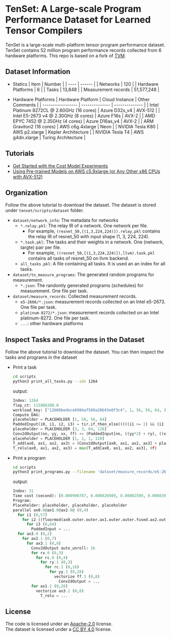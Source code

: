 # TenSet: A Large-scale Program Performance Dataset for Learned Tensor Compilers

TenSet is a large-scale multi-platform tensor program performance dataset.
TenSet contains 52 million program performance records collected from 6 hardware platforms.
This repo is based on a fork of [TVM](https://github.com/apache/tvm).

## Dataset Information

- Statics
  | Item | Number |
  | ---- | ------ |
  | Networks | 120 |
  | Hardware Platforms | 6 |
  | Tasks | 13,848 |
  | Measurement records | 51,577,248 |

- Hardware Platforms
  | Hardware Platform | Cloud Instance | Other Comments |
  | ----------------- | -------------- | -------------- |
  | Intel Platinum 8272CL @ 2.60GHz (16 cores)  | Azure D32s\_v4 | AVX-512 |
  | Intel E5-2673 v4 @ 2.30GHz (8 cores) | Azure F16s | AVX-2 |
  | AMD EPYC 7452 @ 2.35GHz (4 cores) | Azure D16as\_v4 | AVX-2 |
  | ARM Graviton2 (16 cores) | AWS c6g.4xlarge |  Neon |
  | NVIDIA Tesla K80 | AWS p2.xlarge   | Kepler Architecture |
  | NVIDIA Tesla T4  | AWS g4dn.xlarge | Turing Architecture |


## Tutorials
- [Get Started with the Cost Model Experiments](docs/get_started_with_cost_model_experiments.md)
- [Using Pre-trained Models on AWS c5.9xlarge (or Any Other x86 CPUs with AVX-512)](docs/try_pretrained_models_on_aws_c59x.md)


## Organization
Follow the above tutorial to download the dataset. The dataset is stored under `tenset/scripts/dataset` folder.

- `dataset/network_info`: The metadata for networks
   - `*.relay.pkl`: The relay IR of a network. One network per file.
       - For example, `(resnet_50,[(1,3,224,224)]).relay.pkl` contains the relay IR of resnet_50 with input shape (1, 3, 224, 224).
   - `*.task.pkl`: The tasks and their weights in a network. One (network, targte) pair per file.
       - For example, `((resnet_50,[(1,3,224,224)]),llvm).task.pkl` contains all tasks of resnet_50 on llvm backend.
   - `all_tasks.pkl`: A file containing all tasks. It is used an an index for all tasks.
- `dataset/to_measure_programs`: The generated random programs for measurement.
   - `*.json`: The randomly generated programs (schedules) for measurement. One file per task.
- `dataset/measure_records`: Collected measurement records.
   - `e5-2666/*.json`: measurement records collected on an Intel e5-2673. One file per task.
   - `platinum-8272/*.json`: measurement records collected on an Intel platinum-8272. One file per task.
   - `...`: other hardware platforms

## Inspect Tasks and Programs in the Dataset
Follow the above tutorial to download the dataset. You can then inspect the tasks and programs in the dataset

- Print a task
  ```bash
  cd scripts
  python3 print_all_tasks.py --idx 1264
  ```

  output:
  ```python
  Index: 1264
  flop_ct: 115806208.0
  workload_key: ["12b88bedece6984af589a28b43e0f3c4", 1, 56, 56, 64, 3, 3, 64, 128, 1, 1, 1, 128, 1, 28, 28, 128]
  Compute DAG:
  placeholder = PLACEHOLDER [1, 56, 56, 64]
  PaddedInput(i0, i1, i2, i3) = tir.if_then_else(((((i1 >= 1) && (i1 < 57)) && (i2 >= 1)) && (i2 < 57)), placeholder[i0, (i1 - 1), (i2 - 1), i3], 0f)
  placeholder = PLACEHOLDER [3, 3, 64, 128]
  Conv2dOutput(nn, yy, xx, ff) += (PaddedInput[nn, ((yy*2) + ry), ((xx*2) + rx), rc]*placeholder[ry, rx, rc, ff])
  placeholder = PLACEHOLDER [1, 1, 1, 128]
  T_add(ax0, ax1, ax2, ax3) = (Conv2dOutput[ax0, ax1, ax2, ax3] + placeholder[ax0, 0, 0, ax3])
  T_relu(ax0, ax1, ax2, ax3) = max(T_add[ax0, ax1, ax2, ax3], 0f)
  ```

- Print a program
  ```bash
  cd scripts
  python3 print_programs.py --filename 'dataset/measure_records/e5-2673/([12b88bedece6984af589a28b43e0f3c4,1,56,56,64,3,3,64,128,1,1,1,128,1,28,28,128],llvm).json' --idx 31
  ```

  output:
  ```python
  Index: 31
  Time cost (second): [0.000990787, 0.000826989, 0.00082599, 0.00083999, 0.000827089, 0.000831189, 0.00083599, 0.000853589]
  Program:
  Placeholder: placeholder, placeholder, placeholder
  parallel ax0.0@ax1.0@ax2.0@ (0,4)
    for i1 (0,57)
      for i2 ((floormod(ax0.outer.outer.ax1.outer.outer.fused.ax2.outer.outer.fused, 4)*14),15)
        for i3 (0,64)
          PaddedInput = ...
    for ax3.0 (0,2)
      for ax2.1 (0,7)
        for ax3.1 (0,8)
          Conv2dOutput auto_unroll: 16
          for rx.0 (0,3)
            for rc.0 (0,4)
              for ry.1 (0,3)
                for rc.1 (0,16)
                  for yy.3 (0,28)
                    vectorize ff.3 (0,8)
                      Conv2dOutput = ...
          for ax1.2 (0,28)
            vectorize ax3.2 (0,8)
              T_relu = ...
  ```


## License
The code is licensed under an [Apache-2.0](LICENSE) license.  
The dataset is licensed under a [CC BY 4.0](https://creativecommons.org/licenses/by/4.0/) license.
